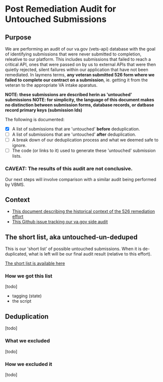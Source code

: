 # Post Remediation Audit for Untouched Submissions

## Purpose
We are performing an audit of our va.gov (vets-api) database with the goal of identifying submissions that were never submitted to completion, releative to our platform.  This includes submissions that failed to reach a critical API, ones that were passed on by us to external APIs that were then quietly rejected, silent failures within our application that have not been remediated.  In laymens terms, **any veteran submitted 526 form where we failed to complete our contract on a submission**, ie. getting it from the veteran to the appropriate VA intake aparatus.

**NOTE: these submissions are described herin as 'untouched' submissions**
**NOTE: for simplicity, the language of this document makes no distinction between submission forms, database records, or datbase record primary keys (submission Ids)**

The following is documented:
-[x] A list of submissions that are 'untouched' **before** deduplication.
-[ ] A list of submissions that are 'untouched' **after** deduplication.
-[ ] A break down of our deduplication process and what we deemed safe to ignore.
-[ ] The code (or links to it) used to generate these 'untouched' submission lists.

### CAVEAT: The results of this audit are not conclusive.
Our next steps will involve comparison with a similar audit being performed by VBMS.

## Context
- [This document describing the historical context of the 526 remediation effort](https://github.com/department-of-veterans-affairs/va.gov-team/blob/master/products/disability/526ez/engineering_research/526_failure_batching_and_triage_handoff.md)
- [This Github issue tracking our va.gov side audit](https://github.com/department-of-veterans-affairs/va.gov-team/issues/80624)

## The short list, aka untouched-un-deduped
This is our 'short list' of possible untouched submissions.  When it is de-duplicated, what is left will be our final audit result (relative to this effort).

[The short list is available here](https://github.com/department-of-veterans-affairs/va.gov-team/issues/80624#issuecomment-2083431369)

### How we got this list

[todo]
- tagging (state)
- the script

## Deduplication
[todo]

### What we excluded
[todo]

### How we excluded it
[todo]

